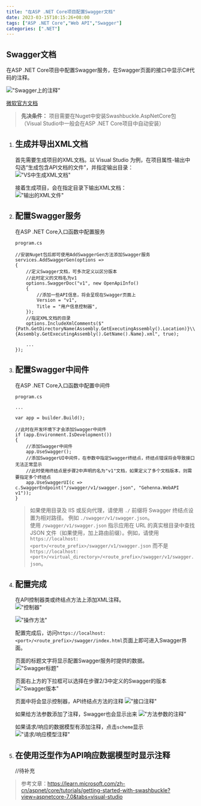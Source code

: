 ```yaml
---
title: "在ASP .NET Core项目配置Swagger文档"
date: 2023-03-15T10:15:26+08:00
tags: ["ASP .NET Core","Web API","Swagger"]
categories: [".NET"]
---
```


## Swagger文档
在ASP .NET Core项目中配置Swagger服务，在Swagger页面的接口中显示C#代码的注释。

!["Swagger上的注释"](./Swagger.png "Swagger上的注释")

[微软官方文档](https://learn.microsoft.com/zh-cn/aspnet/core/tutorials/getting-started-with-swashbuckle?view=aspnetcore-6.0&tabs=visual-studio)

> **先决条件：** 项目需要在Nuget中安装Swashbuckle.AspNetCore包（Visual Studio中一般会在ASP .NET Core项目中自动安装）

1. ## 生成并导出XML文档
    首先需要生成项目的XML文档。以 Visual Studio 为例，在项目属性-输出中勾选“生成包含API文档的文件”，并指定输出目录：  
    !["VS中生成XML文档"](./%E6%89%B9%E6%B3%A8%202023-03-15%20114205.png "VS中生成XML文档")
    
    接着生成项目，会在指定目录下输出XML文档：  
    !["输出的XML文件"](./%E6%89%B9%E6%B3%A8%202023-03-15%20114559.png "输出的XML文档")

2. ## 配置Swagger服务
    在ASP .NET Core入口函数中配置服务
    ```
    program.cs

    //安装Nuget包后即可使用AddSwaggerGen方法添加Swagger服务
    services.AddSwaggerGen(options =>
    {
        //定义Swagger文档，可多次定义以区分版本
        //此时定义的文档名为v1
        options.SwaggerDoc("v1", new OpenApiInfo()
        {
            //添加一些API信息，将会呈现在Swagger页面上
            Version = "v1",
            Title = "用户信息控制器",
        });
        //指定XML文档的目录
        options.IncludeXmlComments($"{Path.GetDirectoryName(Assembly.GetExecutingAssembly().Location)}\\{Assembly.GetExecutingAssembly().GetName().Name}.xml", true);

        ...
    });
    ```

3. ## 配置Swagger中间件
    在ASP .NET Core入口函数中配置中间件
    ```
    program.cs 

    ...

    var app = builder.Build();

    //此时在开发环境下才会添加Swagger中间件
    if (app.Environment.IsDevelopment())
    {
        //添加Swagger中间件
        app.UseSwagger();
        //添加SwaggerUI中间件，在参数中指定Swagger终结点，终结点错误将会导致接口无法正常显示
        //此时使用终结点是步骤2中声明的名为"v1"文档，如果定义了多个文档版本，则需要指定多个终结点
        app.UseSwaggerUI(c => c.SwaggerEndpoint("/swagger/v1/swagger.json", "Gehenna.WebAPI v1"));
    }
    ```
    > 如果使用目录及 IIS 或反向代理，请使用 `./` 前缀将 Swagger 终结点设置为相对路径。 例如 `./swagger/v1/swagger.json`。   
    使用 `/swagger/v1/swagger.json` 指示应用在 URL 的真实根目录中查找 JSON 文件（如果使用，加上路由前缀）。例如，请使用 `https://localhost:<port>/<route_prefix>/swagger/v1/swagger.json` 而不是 `https://localhost:<port>/<virtual_directory>/<route_prefix>/swagger/v1/swagger.json`。

4. ## 配置完成
    在API控制器类或终结点方法上添加XML注释。  
    !["控制器"](./%E6%89%B9%E6%B3%A8%202023-03-15%20132717.png "给控制器上添加注释")
    
    !["操作方法"](./%E6%89%B9%E6%B3%A8%202023-03-15%20133059.png "给控制器操作方法添加注释")

    配置完成后，访问`https://localhost:<port>/<route_prefix>/swagger/index.html`页面上即可进入Swagger界面。

    页面的标题文字将显示配置Swagger服务时提供的数据。  
    !["Swagger标题"](./%E6%89%B9%E6%B3%A8%202023-03-15%20131501.png "Swagger页面标题")

    页面右上方的下拉框可以选择在步骤2/3中定义的Swagger的版本  
    !["Swagger版本"](./%E6%89%B9%E6%B3%A8%202023-03-15%20131659.png "Swagger版本")

    页面中将会显示控制器，API终结点方法的注释
    !["接口注释"](./%E6%89%B9%E6%B3%A8%202023-03-15%20133350.png "接口注释")

    如果给方法参数添加了注释，Swagger也会显示出来
    !["方法参数的注释"](./%E6%89%B9%E6%B3%A8%202023-03-15%20133508.png "方法参数的注释")

    如果请求/响应的数据模型有添加注释，点击`scheme`显示
    !["请求/响应模型注释"](./%E6%89%B9%E6%B3%A8%202023-03-15%20134114.png "请求/响应模型注释")

5. ## 在使用泛型作为API响应数据模型时显示注释
    //待补充

> 参考文章：https://learn.microsoft.com/zh-cn/aspnet/core/tutorials/getting-started-with-swashbuckle?view=aspnetcore-7.0&tabs=visual-studio
